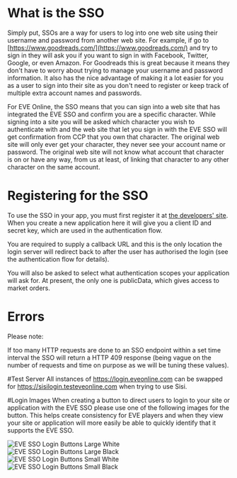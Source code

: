 # What is the SSO
Simply put, SSOs are a way for users to log into one web site using their username and password from another web site. For example, if go to [https://www.goodreads.com/](https://www.goodreads.com/) and try to sign in they will ask you if you want to sign in with Facebook, Twitter, Google, or even Amazon. For Goodreads this is great because it means they don't have to worry about trying to manage your username and password information. It also has the nice advantage of making it a lot easier for you as a user to sign into their site as you don't need to register or keep track of multiple extra account names and passwords.

For EVE Online, the SSO means that you can sign into a web site that has integrated the EVE SSO and confirm you are a specific character. While signing into a site you will be asked which character you wish to authenticate with and the web site that let you sign in with the EVE SSO will get confirmation from CCP that you own that character. The original web site will only ever get your character, they never see your account name or password. The original web site will not know what account that character is on or have any way, from us at least, of linking that character to any other character on the same account.

# Registering for the SSO
To use the SSO in your app, you must first register it at [the developers' site](https://developers.eveonline.com/). When you create a new application here it will give you a client ID and secret key, which are used in the authentication flow.

You are required to supply a callback URL and this is the only location the login server will redirect back to after the user has authorised the login (see the authentication flow for details).

You will also be asked to select what authentication scopes your application will ask for. At present, the only one is publicData, which gives access to market orders.

# Errors
Please note:

If too many HTTP requests are done to an SSO endpoint within a set time interval the SSO will return a HTTP 409 response (being vague on the number of requests and time on purpose as we will be tuning these values).

#Test Server
All instances of https://login.eveonline.com can be swapped for https://sisilogin.testeveonline.com when trying to use Sisi.

#Login Images
When creating a button to direct users to login to your site or application with the EVE SSO please use one of the following images for the button. This helps create consistency for EVE players and when they view your site or application will more easily be able to quickly identify that it supports the EVE SSO.

![EVE SSO Login Buttons Large White](https://images.contentful.com/idjq7aai9ylm/4PTzeiAshqiM8osU2giO0Y/5cc4cb60bac52422da2e45db87b6819c/EVE_SSO_Login_Buttons_Large_White.png?w=270&h=45) ![EVE SSO Login Buttons Large Black](https://images.contentful.com/idjq7aai9ylm/4fSjj56uD6CYwYyus4KmES/4f6385c91e6de56274d99496e6adebab/EVE_SSO_Login_Buttons_Large_Black.png?w=270&h=45)
![EVE SSO Login Buttons Small White](https://images.contentful.com/idjq7aai9ylm/18BxKSXCymyqY4QKo8KwKe/c2bdded6118472dd587c8107f24104d7/EVE_SSO_Login_Buttons_Small_White.png?w=195&h=30) ![EVE SSO Login Buttons Small Black](https://images.contentful.com/idjq7aai9ylm/12vrPsIMBQi28QwCGOAqGk/33234da7672c6b0cdca394fc8e0b1c2b/EVE_SSO_Login_Buttons_Small_Black.png?w=195&h=30)